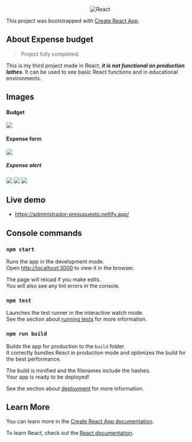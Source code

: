 <p align="center">
<img src="https://i.ibb.co/pPYfKM0/React.png" alt="React" border="0">
<p>

This project was bootstrapped with [Create React App](https://github.com/facebook/create-react-app).



## About Expense budget

>Project fully completed.

This is my third project made in React, ***it is not functional on production lathes***. It can be used to see basic React functions and in educational environments.



## Images

#### Budget

<img src=https://i.ibb.co/V3QPrzw/presupuesto.png>



#### Expense form

<img src=https://i.ibb.co/HXRNNN1/formulario.png>

##### Expense alert

<img src=https://i.ibb.co/rsygpvJ/restante1.png>
<img src=https://i.ibb.co/PCqBG82/restante2.png>
<img src=https://i.ibb.co/d7w4jvx/restante3.png>





## Live demo

* https://administrador-presupuesto.netlify.app/




## Console commands


### `npm start`

Runs the app in the development mode.<br />
Open [http://localhost:3000](http://localhost:3000) to view it in the browser.

The page will reload if you make edits.<br />
You will also see any lint errors in the console.

### `npm test`

Launches the test runner in the interactive watch mode.<br />
See the section about [running tests](https://facebook.github.io/create-react-app/docs/running-tests) for more information.

### `npm run build`

Builds the app for production to the `build` folder.<br />
It correctly bundles React in production mode and optimizes the build for the best performance.

The build is minified and the filenames include the hashes.<br />
Your app is ready to be deployed!

See the section about [deployment](https://facebook.github.io/create-react-app/docs/deployment) for more information.


## Learn More

You can learn more in the [Create React App documentation](https://facebook.github.io/create-react-app/docs/getting-started).

To learn React, check out the [React documentation](https://reactjs.org/).
